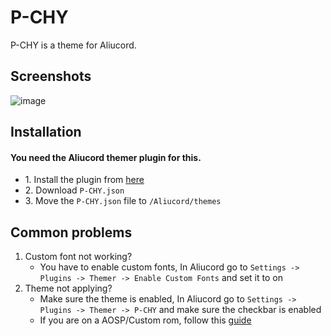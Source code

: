 # P-CHY
P-CHY is a theme for Aliucord.

## Screenshots
![image](https://media.discordapp.net/attachments/680107640692408380/982628596730454066/1654347294221.png?width=1205&height=678)

## Installation
#### You need the Aliucord themer plugin for this.
+ 1\. Install the plugin from [here](https://github.com/Vendicated/AliucordPlugins/tree/main/Themer)
+ 2\. Download `P-CHY.json`
+ 3\. Move the `P-CHY.json` file to `/Aliucord/themes`

## Common problems 

1. Custom font not working?
   - You have to enable custom fonts, In Aliucord go to `Settings -> Plugins -> Themer -> Enable Custom Fonts` and set it to on
2. Theme not applying?
   - Make sure the theme is enabled, In Aliucord go to `Settings -> Plugins -> Themer -> P-CHY` and make sure the checkbar is enabled
   - If you are on a AOSP/Custom rom, follow this [guide](https://rentry.co/themerfixer)
